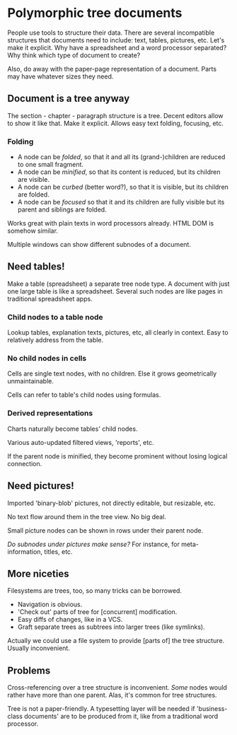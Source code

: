 # Polymorphic tree documents

People use tools to structure their data. There are several
incompatible structures that documents need to include: text, tables, pictures,
etc. Let's make it explicit. Why have a spreadsheet and a word processor
separated? Why think which type of document to create?

Also, do away with the paper-page representation of a document. Parts may have
whatever sizes they need.

## Document is a tree anyway

The section - chapter - paragraph structure is a tree. Decent editors allow to
show it like that. Make it explicit. Allows easy text folding, focusing, etc.

### Folding

* A node can be _folded_, so that it and all its (grand-)children are reduced to
  one small fragment.
* A node can be _minified_, so that its content is reduced, but its children are
  visible.
* A node can be _curbed_ (better word?), so that it is visible, but its children
  are folded.
* A node can be _focused_ so that it and its children are fully visible but its
  parent and siblings are folded.
  
Works great with plain texts in word processors already. HTML DOM is somehow
similar.

Multiple windows can show different subnodes of a document.

## Need tables!

Make a table (spreadsheet) a separate tree node type. A document with just one
large table is like a spreadsheet. Several such nodes are like pages in
traditional spreadsheet apps.

### Child nodes to a table node

Lookup tables, explanation texts, pictures, etc, all clearly in context. Easy to
relatively address from the table.

### No child nodes in cells

Cells are single text nodes, with no children. Else it grows geometrically
unmaintainable.

Cells can refer to table's child nodes using formulas.

### Derived representations

Charts naturally become tables' child nodes.

Various auto-updated filtered views, 'reports', etc.

If the parent node is minified, they become prominent without losing logical connection.

## Need pictures!

Imported 'binary-blob' pictures, not directly editable, but resizable,
etc.

No text flow around them in the tree view. No big deal.

Small picture nodes can be shown in rows under their parent node.

_Do subnodes under pictures make sense?_ For instance, for meta-information,
titles, etc. 

## More niceties

Filesystems are trees, too, so many tricks can be borrowed.

* Navigation is obvious.
* 'Check out' parts of tree for [concurrent] modification.
* Easy diffs of changes, like in a VCS.
* Graft separate trees as subtrees into larger trees (like symlinks).

Actually we could use a file system to provide [parts of] the tree
structure. Usually inconvenient. 

## Problems

Cross-referencing over a tree structure is inconvenient. _Some_ nodes would
rather have more than one parent. Alas, it's common for tree structures.

Tree is not a paper-friendly. A typesetting layer will be needed if
'business-class documents' are to be produced from it, like from a traditional
word processor.
